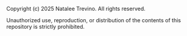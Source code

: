 Copyright (c) 2025 Natalee Trevino. All rights reserved.

Unauthorized use, reproduction, or distribution of the contents of this repository is strictly prohibited.
